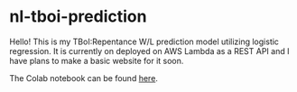 # nl-tboi-prediction

Hello! This is my TBoI:Repentance W/L prediction model utilizing logistic regression. It is currently on deployed on AWS Lambda as a REST API and I have plans to make a basic website for it soon.

The Colab notebook can be found [here](https://colab.research.google.com/drive/1Ii_ewSq7IGlpEOnz_PMlPdbEAnazDtAN?usp=sharing).
